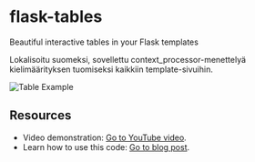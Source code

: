 # flask-tables
Beautiful interactive tables in your Flask templates

Lokalisoitu suomeksi, sovellettu context_processor-menettelyä kielimäärityksen tuomiseksi kaikkiin template-sivuihin.

![Table Example](table.png)

## Resources

- Video demonstration: [Go to YouTube video](https://www.youtube.com/watch?v=IsuhCAptNbg).
- Learn how to use this code: [Go to blog post](https://blog.miguelgrinberg.com/post/beautiful-interactive-tables-for-your-flask-templates).
